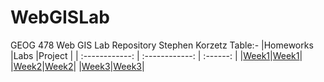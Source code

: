 # WebGISLab
GEOG 478 Web GIS Lab Repository
Stephen Korzetz
Table:-
|Homeworks          |Labs              |Project         |
| :------------: | :------------: | :------: |
|[Week1]("C:\TAMU2024\GEOG478WebGIS\Korzetz-GEOG478\Homework\Week1")|[Week1](C:\TAMU2024\GEOG478WebGIS\Korzetz-GEOG478\Lab\Week1)|
|[Week2]("C:\TAMU2024\GEOG478WebGIS\Korzetz-GEOG478\Homework\Week2")|[Week2]("C:\TAMU2024\GEOG478WebGIS\Korzetz-GEOG478\Lab\Week2")|
|[Week3]("C:\TAMU2024\GEOG478WebGIS\Korzetz-GEOG478\Homework\Week3")|[Week3]("C:\TAMU2024\GEOG478WebGIS\Korzetz-GEOG478\Lab\Week3")|